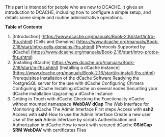 This part is intended for people who are new to DCACHE. It gives an introduction to DCACHE, including how to configure a simple setup, and details some simple and routine administrative operations.

**Table of Contents**

1. [Introduction] (https://www.dcache.org/manuals/Book-2.16/start/intro-fhs.shtml)
   [Cells and Domains] (https://www.dcache.org/manuals/Book-2.16/start/intro-cells-domains-fhs.shtml)
   [Protocols Supported by dCache] (https://www.dcache.org/manuals/Book-2.16/start/intro-protos-fhs.shtml)
2. [Installing dCache] (https://www.dcache.org/manuals/Book-2.16/start/in-fhs.shtml)
   [Installing a dCache instance] (https://www.dcache.org/manuals/Book-2.16/start/in-install-fhs.shtml)
Prerequisites
Installation of the dCache Software
Readying the PostgreSQL server for the use with dCache
Configuring Chimera
Configuring dCache
Installing dCache on several nodes
Securiting your dCache installation
Upgrading a dCache Instance
3. Getting in Touch with dCache
Checking the Functionality
dCache without mounted namespace
**WebDAV**
**dCap**
The Web Interface for Monitoring dCache
The Admin Interface
First steps
Access with **ssh2**
Access with **ssh1**
How to use the Admin Interface
Create a new user
Use of the **ssh** Admin Interface by scripts
Authentication and Authorization in dCache
How to work with secured dCache
**GSIdCap**
**SRM**
**WebDAV** with certificates
Files
